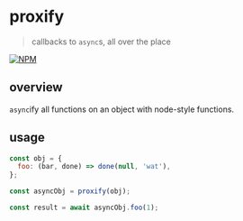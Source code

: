 # proxify

> callbacks to `async`s, all over the place

[![NPM][1]][2]


## overview

`async`ify all functions on an object with node-style functions.


## usage

```js
const obj = {
  foo: (bar, done) => done(null, 'wat'),
};

const asyncObj = proxify(obj);

const result = await asyncObj.foo(1);
```



[1]: https://img.shields.io/npm/v/@eliranmal/proxify.svg?style=flat-square
[2]: https://www.npmjs.com/package/@eliranmal/proxify
